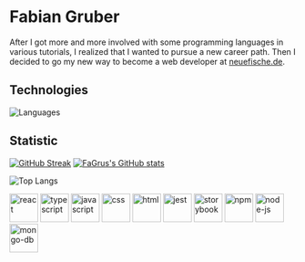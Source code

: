   # Fabian Gruber
  
After I got more and more involved with some programming languages in various tutorials, I realized that I wanted to pursue a new career path. Then I decided to go my new way to become a web developer at [neuefische.de](https://www.neuefische.de/).


 
 ## Technologies

![Languages](https://user-images.githubusercontent.com/95469432/161282557-045fed1a-cb0d-4d04-a91e-3668e2218bf7.png)

## Statistic

[![GitHub Streak](https://github-readme-streak-stats.herokuapp.com/?user=FaGru&theme=dark)](https://git.io/streak-stats) [![FaGrus's GitHub stats](https://github-readme-stats.vercel.app/api?username=FaGru&show_icons=true&theme=dark)](https://github.com/anuraghazra/github-readme-stats)

![Top Langs](https://github-readme-stats.vercel.app/api/top-langs/?username=FaGru&theme=dark)

<div>
<img src="https://user-images.githubusercontent.com/95469432/162691438-c56f8264-79d2-4275-9eef-6ecaea4b08c0.svg" alt="react" height="50px" width="50px"/>
<img src="https://user-images.githubusercontent.com/95469432/162691440-12bbdd4b-51db-4528-9fde-cf8b814ff789.svg" alt="typescript" height="50px" width="50px"/>
<img src="https://user-images.githubusercontent.com/95469432/162691445-8b8b688f-5063-4704-8bf3-f4440f893855.svg" alt="javascript" height="50px" width="50px"/>
<img src="https://user-images.githubusercontent.com/95469432/162691449-1dd78a7f-4a09-474e-a2c8-b310a5acb1ad.svg" alt="css" height="50px" width="50px"/>
<img src="https://user-images.githubusercontent.com/95469432/162691450-499556a1-777e-4429-a0a5-6dbfa35e26bd.svg" alt="html" height="50px" width="50px"/>
<img src="https://user-images.githubusercontent.com/95469432/162691428-a276d806-4f83-48cc-a96a-0fb95959d99b.svg" alt="jest" height="50px" width="50px"/>
<img src="https://user-images.githubusercontent.com/95469432/162691433-254a6d04-fd11-4d1c-b499-2aa5c43e1c10.svg" alt="storybook" height="50px" width="50px"/>
<img src="https://user-images.githubusercontent.com/95469432/162691451-172bd18a-bf4c-43f3-abd3-b1773f39a24b.svg" alt="npm" height="50px" width="50px"/>
<img src="https://user-images.githubusercontent.com/95469432/162691431-6059a0c3-43fc-49b0-9c22-bda2866b7840.svg" alt="node-js" height="50px" width="50px"/>
<img src="https://user-images.githubusercontent.com/95469432/162691420-134a6dd5-11d8-4f31-96c8-72e60c1bff17.svg" alt="mongo-db" height="50px" width="50px"/>
</div>
